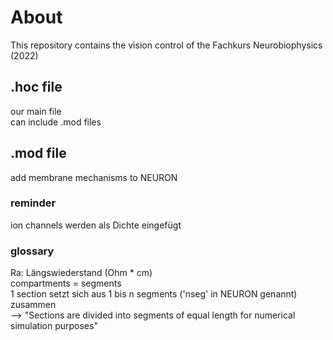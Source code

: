 # About

This repository contains the vision control of the Fachkurs Neurobiophysics (2022)

## .hoc file
our main file  
can include .mod files

## .mod file
add membrane mechanisms to NEURON


### reminder
ion channels werden als Dichte eingefügt

### glossary
Ra: Längswiederstand (Ohm * cm)  
compartments = segments  
1 section setzt sich aus 1 bis n segments ('nseg' in NEURON genannt) zusammen  
--> "Sections are divided into segments of equal length for numerical simulation purposes"